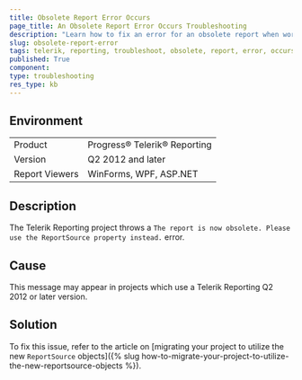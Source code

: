 ```yaml
---
title: Obsolete Report Error Occurs
page_title: An Obsolete Report Error Occurs Troubleshooting
description: "Learn how to fix an error for an obsolete report when working with the Telerik .NET Reporting tool for web and desktop applications."
slug: obsolete-report-error
tags: telerik, reporting, troubleshoot, obsolete, report, error, occurs
published: True
component:
type: troubleshooting
res_type: kb
---
```


## Environment

<table>
	<tbody>
		<tr>
			<td>Product</td>
			<td>Progress® Telerik® Reporting</td>
		</tr>
		<tr>
			<td>Version</td>
			<td>Q2 2012 and later</td>
		</tr>
	        <tr>
			<td>Report Viewers</td>
			<td>WinForms, WPF, ASP.NET</td>
		</tr>
	</tbody>
</table>

## Description

The Telerik Reporting project throws a `The report is now obsolete. Please use the ReportSource property instead.` error.          

## Cause

This message may appear in projects which use a Telerik Reporting Q2 2012 or later version.

## Solution

To fix this issue, refer to the article on [migrating your project to utilize the new `ReportSource` objects]({% slug how-to-migrate-your-project-to-utilize-the-new-reportsource-objects %}).         
